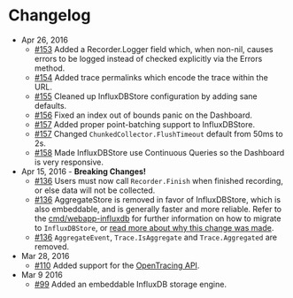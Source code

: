 # Changelog

- Apr 26, 2016
  - [#153](https://github.com/sourcegraph/appdash/pull/153) Added a Recorder.Logger field which, when non-nil, causes errors to be logged instead of checked explicitly via the Errors method.
  - [#154](https://github.com/sourcegraph/appdash/pull/154) Added trace permalinks which encode the trace within the URL.
  - [#155](https://github.com/sourcegraph/appdash/pull/155) Cleaned up InfluxDBStore configuration by adding sane defaults.
  - [#156](https://github.com/sourcegraph/appdash/pull/156) Fixed an index out of bounds panic on the Dashboard.
  - [#157](https://github.com/sourcegraph/appdash/pull/157) Added proper point-batching support to InfluxDBStore.
  - [#157](https://github.com/sourcegraph/appdash/pull/157) Changed `ChunkedCollector.FlushTimeout` default from 50ms to 2s.
  - [#158](https://github.com/sourcegraph/appdash/pull/158) Made InfluxDBStore use Continuous Queries so the Dashboard is very responsive.
- Apr 15, 2016 - **Breaking Changes!**
  - [#136](https://github.com/sourcegraph/appdash/pull/136) Users must now call `Recorder.Finish` when finished recording, or else data    will not be collected.
  - [#136](https://github.com/sourcegraph/appdash/pull/136) AggregateStore is removed in favor of InfluxDBStore, which is also embeddable, and is generally faster and more reliable. Refer to the [cmd/webapp-influxdb](https://github.com/sourcegraph/appdash/blob/master/examples/cmd/webapp-influxdb/main.go#L50) for further information on how to migrate to `InfluxDBStore`, or [read more about why this change was made](https://github.com/sourcegraph/appdash/issues/137).
  - [#136](https://github.com/sourcegraph/appdash/issues/136) `AggregateEvent`, `Trace.IsAggregate` and `Trace.Aggregated` are removed.
- Mar 28, 2016
  - [#110](https://github.com/sourcegraph/appdash/pull/110) Added support for the [OpenTracing API](http://opentracing.io/).
- Mar 9 2016
  - [#99](https://github.com/sourcegraph/appdash/pull/99) Added an embeddable InfluxDB storage engine.
